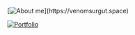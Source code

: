 
[![About me](https://readme-typing-svg.herokuapp.com?font=Fira+Code&duration=3000&size=16&pause=500&color=4EF7D6&width=435&lines=The+most+humble+frontend+developer!)](https://venomsurgut.space)

[![Portfolio](https://streak-stats.demolab.com/?user=venomsurgut&theme=transparent)](https://venomsurgut.space)

